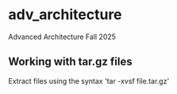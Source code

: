 # adv_architecture
Advanced Architecture Fall 2025

## Working with tar.gz files
Extract files using the syntax 'tar -xvsf file.tar.gz'
